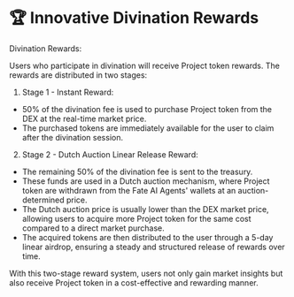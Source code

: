 # 🏆 Innovative Divination Rewards

Divination Rewards:

Users who participate in divination will receive Project token rewards. The rewards are distributed in two stages:

1. Stage 1 - Instant Reward:

* 50% of the divination fee is used to purchase Project token from the DEX at the real-time market price.
* The purchased tokens are immediately available for the user to claim after the divination session.

2. Stage 2 - Dutch Auction Linear Release Reward:

* The remaining 50% of the divination fee is sent to the treasury.
* These funds are used in a Dutch auction mechanism, where Project token are withdrawn from the Fate AI Agents' wallets at an auction-determined price.
* The Dutch auction price is usually lower than the DEX market price, allowing users to acquire more Project token for the same cost compared to a direct market purchase.
* The acquired tokens are then distributed to the user through a 5-day linear airdrop, ensuring a steady and structured release of rewards over time.

With this two-stage reward system, users not only gain market insights but also receive Project token in a cost-effective and rewarding manner.
